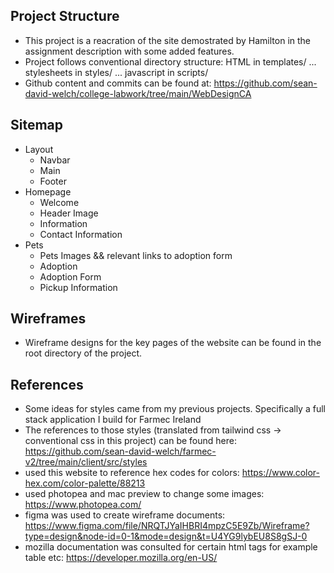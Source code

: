 ## Project Structure

-   This project is a reacration of the site demostrated by Hamilton in the assignment description with some added features.
-   Project follows conventional directory structure: HTML in templates/ ... stylesheets in styles/ ... javascript in scripts/
-   Github content and commits can be found at: https://github.com/sean-david-welch/college-labwork/tree/main/WebDesignCA

## Sitemap

-   Layout
    -   Navbar
    -   Main
    -   Footer
-   Homepage
    -   Welcome
    -   Header Image
    -   Information
    -   Contact Information
-   Pets
    -   Pets Images && relevant links to adoption form
    -   Adoption
    -   Adoption Form
    -   Pickup Information

## Wireframes

-   Wireframe designs for the key pages of the website can be found in the root directory of the project.

## References

-   Some ideas for styles came from my previous projects. Specifically a full stack application I build for Farmec Ireland
-   The references to those styles (translated from tailwind css -> conventional css in this project) can be found here: https://github.com/sean-david-welch/farmec-v2/tree/main/client/src/styles
-   used this website to reference hex codes for colors: https://www.color-hex.com/color-palette/88213
-   used photopea and mac preview to change some images: https://www.photopea.com/
-   figma was used to create wireframe documents: https://www.figma.com/file/NRQTJYaIHBRI4mpzC5E9Zb/Wireframe?type=design&node-id=0-1&mode=design&t=U4YG9lybEU8S8gSJ-0
-   mozilla documentation was consulted for certain html tags for example table etc: https://developer.mozilla.org/en-US/
